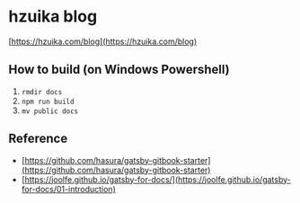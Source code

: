 # hzuika blog
[https://hzuika.com/blog](https://hzuika.com/blog)

## How to build (on Windows Powershell)
1. `rmdir docs`
1. `npm run build`
1. `mv public docs`
## Reference
* [https://github.com/hasura/gatsby-gitbook-starter](https://github.com/hasura/gatsby-gitbook-starter)
* [https://joolfe.github.io/gatsby-for-docs/](https://joolfe.github.io/gatsby-for-docs/01-introduction)